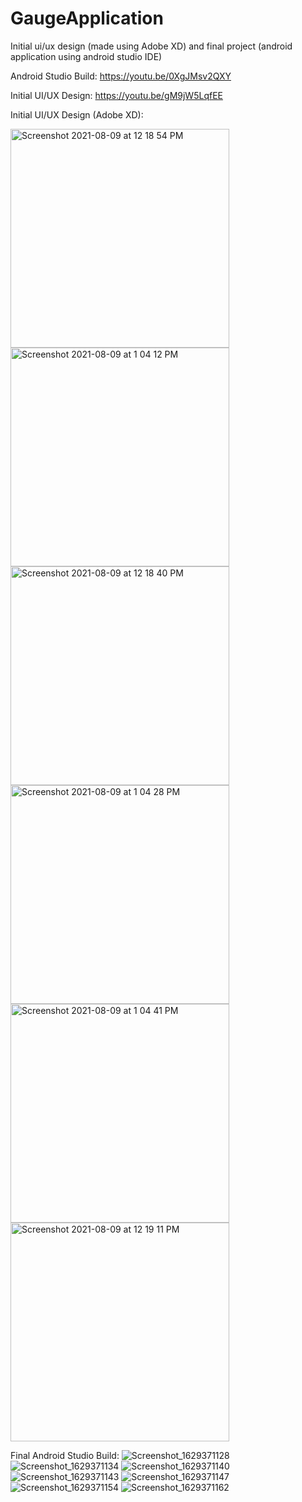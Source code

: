 # GaugeApplication

Initial ui/ux design (made using Adobe XD) and final project (android application using android studio IDE)

Android Studio Build: https://youtu.be/0XgJMsv2QXY

Initial UI/UX Design: https://youtu.be/gM9jW5LqfEE

Initial UI/UX Design (Adobe XD):


<img width="350" alt="Screenshot 2021-08-09 at 12 18 54 PM" src="https://user-images.githubusercontent.com/67630400/130458187-96fcfe39-e1cd-4887-b010-189e739ac170.png">
<img width="350" alt="Screenshot 2021-08-09 at 1 04 12 PM" src="https://user-images.githubusercontent.com/67630400/130458242-38ec6656-ec13-4553-949e-f8b9e205697e.png">
<img width="350" alt="Screenshot 2021-08-09 at 12 18 40 PM" src="https://user-images.githubusercontent.com/67630400/130458261-4f070161-9c3e-4dc2-afa3-3c75ad0cf9cc.png">
<img width="350" alt="Screenshot 2021-08-09 at 1 04 28 PM" src="https://user-images.githubusercontent.com/67630400/130458333-c138dc0b-66fa-45c0-81ef-54e0ec8b7130.png">
<img width="350" alt="Screenshot 2021-08-09 at 1 04 41 PM" src="https://user-images.githubusercontent.com/67630400/130458353-42272449-53d7-48ef-b05d-1c92bd26c5cf.png">
<img width="350" alt="Screenshot 2021-08-09 at 12 19 11 PM" src="https://user-images.githubusercontent.com/67630400/130458558-9552b55f-7815-4862-867c-4404dfbc0fd5.png">

Final Android Studio Build:
![Screenshot_1629371128](https://user-images.githubusercontent.com/67630400/130457843-ab7f0a10-199f-40e7-8501-8cf8add02d83.png)
![Screenshot_1629371134](https://user-images.githubusercontent.com/67630400/130457849-8c28e1a8-9427-4f12-86cf-04130d51c3a6.png)
![Screenshot_1629371140](https://user-images.githubusercontent.com/67630400/130457862-91562b99-5537-471a-bcef-f03c1224cd46.png)
![Screenshot_1629371143](https://user-images.githubusercontent.com/67630400/130457914-c65caa9f-e625-492a-8817-a3c82601a1c1.png)
![Screenshot_1629371147](https://user-images.githubusercontent.com/67630400/130457927-2a312319-d45a-4116-9528-b673ede59e73.png)
![Screenshot_1629371154](https://user-images.githubusercontent.com/67630400/130457944-ba358835-e7e8-4bcb-a45c-ddc76d5e9e76.png)
![Screenshot_1629371162](https://user-images.githubusercontent.com/67630400/130457953-49d491d4-94cd-4f0c-89e0-0a7543932b1a.png)






